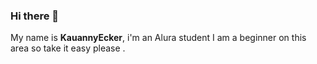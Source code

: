 ### Hi there 👋 

 My name is **KauannyEcker**, i'm an Alura student
 I am a beginner on this area so take it easy please .
 

